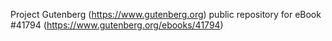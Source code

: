 Project Gutenberg (https://www.gutenberg.org) public repository for eBook #41794 (https://www.gutenberg.org/ebooks/41794)
